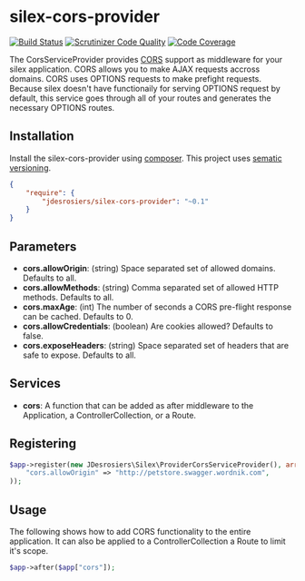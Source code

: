silex-cors-provider
===================

[![Build Status](https://travis-ci.org/jdesrosiers/silex-cors-provider.png?branch=v0)](https://travis-ci.org/jdesrosiers/silex-cors-provider)
[![Scrutinizer Code Quality](https://scrutinizer-ci.com/g/jdesrosiers/silex-cors-provider/badges/quality-score.png?b=v0)](https://scrutinizer-ci.com/g/jdesrosiers/silex-cors-provider/?branch=v0)
[![Code Coverage](https://scrutinizer-ci.com/g/jdesrosiers/silex-cors-provider/badges/coverage.png?b=v0)](https://scrutinizer-ci.com/g/jdesrosiers/silex-cors-provider/?branch=v0)

The CorsServiceProvider provides [CORS](http://enable-cors.org/) support as middleware for your silex application.  CORS
allows you to make AJAX requests accross domains.  CORS uses OPTIONS requests to make prefight requests.  Because silex
doesn't have functionaily for serving OPTIONS request by default, this service goes through all of your routes and
generates the necessary OPTIONS routes.

Installation
------------
Install the silex-cors-provider using [composer](http://getcomposer.org/).  This project uses [sematic versioning](http://semver.org/).

```json
{
    "require": {
        "jdesrosiers/silex-cors-provider": "~0.1"
    }
}
```

Parameters
----------
* **cors.allowOrigin**: (string) Space separated set of allowed domains.  Defaults to all.
* **cors.allowMethods**: (string) Comma separated set of allowed HTTP methods.  Defaults to all.
* **cors.maxAge**: (int) The number of seconds a CORS pre-flight response can be cached.  Defaults to 0.
* **cors.allowCredentials**: (boolean) Are cookies allowed?  Defaults to false.
* **cors.exposeHeaders**: (string) Space separated set of headers that are safe to expose.  Defaults to all.

Services
--------
* **cors**: A function that can be added as after middleware to the Application, a ControllerCollection, or a Route.

Registering
-----------
```php
$app->register(new JDesrosiers\Silex\ProviderCorsServiceProvider(), array(
    "cors.allowOrigin" => "http://petstore.swagger.wordnik.com",
));
```

Usage
-----
The following shows how to add CORS functionality to the entire application.  It can also be applied to a
ControllerCollection a Route to limit it's scope.
```php
$app->after($app["cors"]);
```
